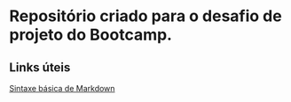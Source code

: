# Repositório criado para o desafio de projeto do Bootcamp.

## Links úteis

[Sintaxe básica de Markdown](https://www.markdownguide.org/basic-syntax/)
